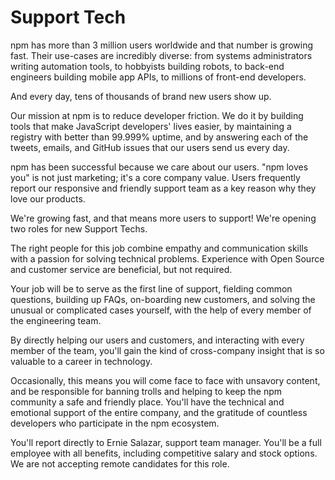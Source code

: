 # Support Tech

npm has more than 3 million users worldwide and that number is growing
fast. Their use-cases are incredibly diverse: from systems
administrators writing automation tools, to hobbyists building robots,
to back-end engineers building mobile app APIs, to millions of
front-end developers.

And every day, tens of thousands of brand new users show up.

Our mission at npm is to reduce developer friction.  We do it by
building tools that make JavaScript developers' lives easier, by
maintaining a registry with better than 99.999% uptime, and by
answering each of the tweets, emails, and GitHub issues that our users
send us every day.

npm has been successful because we care about our users.  "npm loves
you" is not just marketing; it's a core company value.  Users
frequently report our responsive and friendly support team as a key
reason why they love our products.

We're growing fast, and that means more users to support!  We're
opening two roles for new Support Techs.

The right people for this job combine empathy and communication skills
with a passion for solving technical problems.  Experience with Open
Source and customer service are beneficial, but not required.

Your job will be to serve as the first line of support, fielding
common questions, building up FAQs, on-boarding new customers, and
solving the unusual or complicated cases yourself, with the help of
every member of the engineering team.

By directly helping our users and customers, and interacting with
every member of the team, you'll gain the kind of cross-company
insight that is so valuable to a career in technology.

Occasionally, this means you will come face to face with unsavory
content, and be responsible for banning trolls and helping to keep the
npm community a safe and friendly place.  You'll have the technical
and emotional support of the entire company, and the gratitude of
countless developers who participate in the npm ecosystem.

You'll report directly to Ernie Salazar, support team manager.  You'll
be a full employee with all benefits, including competitive salary and
stock options.  We are not accepting remote candidates for this role.
